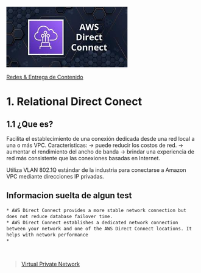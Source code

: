 ![Amazon Direct Conect](../../00_assets/Redes%20&%20Entrega%20de%20contenidos/directcontect-logo.jpeg)

[Redes & Entrega de Contenido](../../4-Redes_y_entrega_de_Contenido/)

# 1. Relational Direct Conect

## 1.1 ¿Que es?

Facilita el establecimiento de una conexión dedicada desde una red local a una o más VPC. 
Caracteristicas:
    -> puede reducir los costos de red.
    -> aumentar el rendimiento del ancho de banda
    -> brindar una experiencia de red más consistente que las conexiones basadas en Internet.

Utiliza VLAN 802.1Q estándar de la industria para conectarse a Amazon VPC mediante direcciones IP privadas. 


## Informacion suelta de algun test

    * AWS Direct Connect provides a more stable network connection but does not reduce database failover time.
    * AWS Direct Connect establishes a dedicated network connection between your network and one of the AWS Direct Connect locations. It helps with network performance
    * 


<br/>

> [Virtual Private Network](./vpn.md)

<br/>